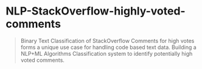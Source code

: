 # NLP-StackOverflow-highly-voted-comments
> Binary Text Classification of StackOverflow Comments for high votes forms a unique use case for handling code based text data. Building a NLP+ML Algorithms Classification system to identify potentially high voted comments.
